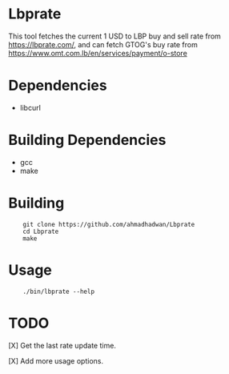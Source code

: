 Lbprate
=======

This tool fetches the current 1 USD to LBP buy and sell rate
from https://lbprate.com/,
and can fetch GTOG's buy rate
from https://www.omt.com.lb/en/services/payment/o-store

# Dependencies
- libcurl

# Building Dependencies
- gcc
- make

# Building
```
    git clone https://github.com/ahmadhadwan/Lbprate
    cd Lbprate
    make
```

# Usage
```
    ./bin/lbprate --help
```

# TODO
[X] Get the last rate update time.

[X] Add more usage options.
